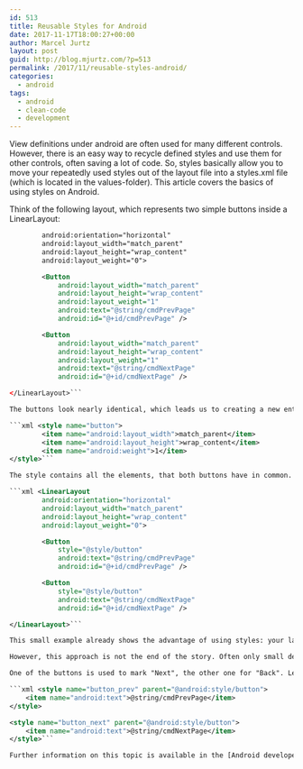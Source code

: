 ```yaml
---
id: 513
title: Reusable Styles for Android
date: 2017-11-17T18:00:27+00:00
author: Marcel Jurtz
layout: post
guid: http://blog.mjurtz.com/?p=513
permalink: /2017/11/reusable-styles-android/
categories:
  - android
tags:
  - android
  - clean-code
  - development
---
```

View definitions under android are often used for many different controls. However, there is an easy way to recycle defined styles and use them for other controls, often saving a lot of code. So, styles basically allow you to move your repeatedly used styles out of the layout file into a styles.xml file (which is located in the values-folder). This article covers the basics of using styles on Android.

Think of the following layout, which represents two simple buttons inside a LinearLayout:

```xml <LinearLayout
        android:orientation="horizontal"
        android:layout_width="match_parent"
        android:layout_height="wrap_content"
        android:layout_weight="0">

        <Button
            android:layout_width="match_parent"
            android:layout_height="wrap_content"
            android:layout_weight="1"
            android:text="@string/cmdPrevPage"
            android:id="@+id/cmdPrevPage" />

        <Button
            android:layout_width="match_parent"
            android:layout_height="wrap_content"
            android:layout_weight="1"
            android:text="@string/cmdNextPage"
            android:id="@+id/cmdNextPage" />

</LinearLayout>```

The buttons look nearly identical, which leads us to creating a new entry in styles.xml looking like this:

```xml <style name="button">
        <item name="android:layout_width">match_parent</item>
        <item name="android:layout_height">wrap_content</item>
        <item name="android:weight">1</item>
</style>```

The style contains all the elements, that both buttons have in common. Of course, this does not include its ID and text properties. To apply this to the buttons, simply change the first snippet to the following:

```xml <LinearLayout
        android:orientation="horizontal"
        android:layout_width="match_parent"
        android:layout_height="wrap_content"
        android:layout_weight="0">

        <Button
            style="@style/button"
            android:text="@string/cmdPrevPage"
            android:id="@+id/cmdPrevPage" />

        <Button
            style="@style/button"
            android:text="@string/cmdNextPage"
            android:id="@+id/cmdNextPage" />

</LinearLayout>```

This small example already shows the advantage of using styles: your layout becomes clearer and if you want to change some layouts, you only have to do this in one place.

However, this approach is not the end of the story. Often only small details of controls are different, for example the positioning of a button on the left or right. In order to be able to handle such minimal changes in case of multiple use, we can use inheritance. Let us go back to the previous example to demonstrate this principle.

One of the buttons is used to mark "Next", the other one for "Back". Let's say the code is developed for an app that represents a blog. With these two buttons you can switch back and forth between the available pages. It is realistic, however, that such a navigation is implemented for the articles themselves, but also for categories or tags, which is why a simple possibility for multiple use is required. With the following two styles this can be realized very easily:

```xml <style name="button_prev" parent="@android:style/button">
    <item name="android:text">@string/cmdPrevPage</item>
</style>

<style name="button_next" parent="@android:style/button">
    <item name="android:text">@string/cmdNextPage</item>
</style>```

Further information on this topic is available in the [Android developer documentation](https://developer.android.com/guide/topics/ui/look-and-feel/themes.html).